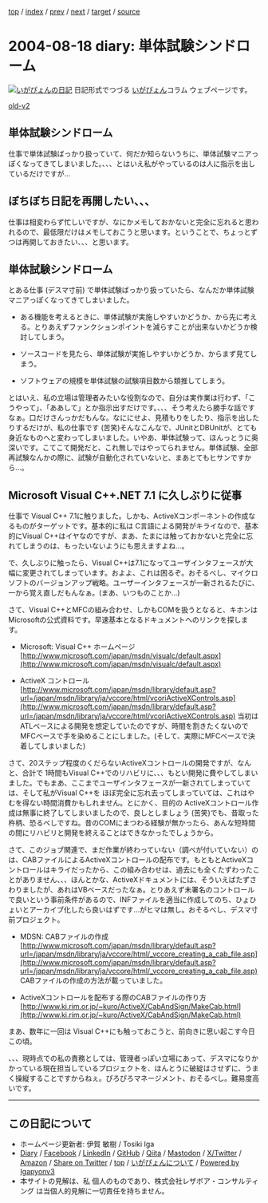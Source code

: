 [top](../index.html) 
 / [index](index.html) 
 / [prev](ig040815.html) 
 / [next](ig040824.html) 
 / [target](https://www.igapyon.jp/igapyon/diary/2004/ig040818.html) 
 / [source](https://github.com/igapyon/diary/blob/master/2004/ig040818.src.md) 

2004-08-18 diary: 単体試験シンドローム
=====================================================================================================
[![いがぴょんの日記](https://www.igapyon.jp/igapyon/diary/images/iga202308_64.jpg "いがぴょん")](https://www.igapyon.jp/igapyon/diary/memo/memoigapyon.html) 日記形式でつづる [いがぴょん](https://www.igapyon.jp/igapyon/diary/memo/memoigapyon.html)コラム ウェブページです。

[old-v2](ig040818-orig.html)

## 単体試験シンドローム

仕事で単体試験ばっかり扱っていて、何だか知らないうちに、単体試験マニアっぽくなってきてしまいました。、、、とはいえ私がやっているのは人に指示を出しているだけですが…


## ぼちぼち日記を再開したい、、、

仕事は相変わらず忙しいですが、なにかメモしておかないと完全に忘れると思われるので、最低限だけはメモしておこうと思います。ということで、ちょっとずつは再開しておきたい、、、と思います。

## 単体試験シンドローム

とある仕事 (デスマ寸前) で単体試験ばっかり扱っていたら、なんだか単体試験マニアっぽくなってきてしまいました。

* ある機能を考えるときに、単体試験が実施しやすいかどうか、から先に考える。とりあえずファンクションポイントを減らすことが出来ないかどうか検討してしまう。
  
* ソースコードを見たら、単体試験が実施しやすいかどうか、からまず見てしまう。
  
* ソフトウェアの規模を単体試験の試験項目数から類推してしまう。

とはいえ、私の立場は管理者みたいな役割なので、自分は実作業は行わず、「こうやって」、「ああして」とか指示出すだけです。、、、そう考えたら勝手な話ですなぁ。口だけさんっかだもんな。なににせよ、見積もりをしたり、指示を出したりするだけが、私の仕事です
(苦笑)そんなこんなで、JUnitとDBUnitが、とても身近なものへと変わってしまいました。いやあ、単体試験って、ほんっとうに奥深いです。こてこて開発だと、これ無しではやってられません。単体試験、全部再試験なんかの際に、試験が自動化されていないと、まあとてもヒサンですから…。

## Microsoft Visual C++.NET 7.1 に久しぶりに従事

仕事で Visual C++ 7.1に触りました。しかも、ActiveXコンポーネントの作成なるものがターゲットです。基本的に私は C言語による開発がキライなので、基本的にVisual C++はイヤなのですが、まあ、たまには触っておかないと完全に忘れてしまうのは、もったいないようにも思えますよね…。

で、久しぶりに触ったら、Visual C++は7.1になってユーザインタフェースが大幅に変更されてしまっています。およよ、これは困るぞ。おそるべし、マイクロソフトのバージョンアップ戦略。ユーザーインタフェースが一新されるたびに、一から覚え直しだもんなぁ。(まあ、いつものことか…)

さて、Visual C++とMFCの組み合わせ、しかもCOMを扱うとなると、キホンはMicrosoftの公式資料です。早速基本となるドキュメントへのリンクを探します。

* Microsoft: Visual C++ ホームページ
  [http://www.microsoft.com/japan/msdn/visualc/default.aspx](http://www.microsoft.com/japan/msdn/visualc/default.aspx)
  
* ActiveX コントロール
  [http://www.microsoft.com/japan/msdn/library/default.asp?url=/japan/msdn/library/ja/vccore/html/vcoriActiveXControls.asp](http://www.microsoft.com/japan/msdn/library/default.asp?url=/japan/msdn/library/ja/vccore/html/vcoriActiveXControls.asp)
  当初はATLベースによる開発を想定していたのですが、時間を割きたくないのでMFCベースで手を染めることにしました。(そして、実際にMFCベースで決着してしまいました)

さて、20ステップ程度のくだらないActiveXコントロールの開発ですが、なんと、合計で
1時間もVisual C++でのリハビリに、、、もとい開発に費やしてしまいました。でもまあ、ここまでユーザインタフェースが一新されてしまっていては、そして私がVisual
C++を ほぼ完全に忘れ去ってしまっていては、これはやむを得ない時間消費かもしれません。とにかく、目的の
ActiveXコントロール作成は無事に終了してしまいましたので、良しとしましょう
(苦笑)でも、昔取った杵柄、恐るべしですね。昔のCOMにまつわる経験が無かったら、あんな短時間の間にリハビリと開発を終えることはできなかったでしょうから。

さて、このジョブ関連で、まだ作業が終わっていない（調べが付いていない）のは、CABファイルによるActiveXコントロールの配布です。もともとActiveXコントロールはキライだったから、この組み合わせは、過去にも全くたずわったことがありません、、、ほんとかな、ActiveXドキュメントには、そういえばたずさわりましたが、あれはVBベースだったなぁ。とりあえず未署名のコントロールで良いという事前条件があるので、INFファイルを適当に作成してのち、ひょひょいとアーカイブ化したら良いはずです…がヒマは無し。おそるべし、デスマ寸前プロジェクト。

* MDSN: CABファイルの作成
  [http://www.microsoft.com/japan/msdn/library/default.asp?url=/japan/msdn/library/ja/vccore/html/_vccore_creating_a_cab_file.asp](http://www.microsoft.com/japan/msdn/library/default.asp?url=/japan/msdn/library/ja/vccore/html/_vccore_creating_a_cab_file.asp)
  CABファイルの作成の方法が載っていました。
  
* ActiveXコントロールを配布する際のCABファイルの作り方
  [http://www.ki.rim.or.jp/~kuro/ActiveX/CabAndSign/MakeCab.html](http://www.ki.rim.or.jp/~kuro/ActiveX/CabAndSign/MakeCab.html)

まあ、数年に一回は Visual C++にも触っておこうと、前向きに思い起こす今日この頃。

、、、現時点での私の責務としては、管理者っぽい立場にあって、デスマになりかかっている現在担当しているプロジェクトを、ほんとうに破綻はさせずに、うまく操縦することですからねぇ。ぴろぴろマネージメント、おそるべし。難易度高いです。


----------------------------------------------------------------------------------------------------

## この日記について

* ホームページ更新者: 伊賀 敏樹 / Tosiki Iga
* [Diary](https://www.igapyon.jp/igapyon/diary/) / [Facebook](https://www.facebook.com/igapyon) / [LinkedIn](https://www.linkedin.com/in/toshikiiga) / [GitHub](https://github.com/igapyon) / [Qiita](https://qiita.com/igapyon) / [Mastodon](https://social.vivaldi.net/@igapyon) / [X/Twitter](https://twitter.com/ToshikiIga) / [Amazon](https://www.amazon.co.jp/%E4%BC%8A%E8%B3%80-%E6%95%8F%E6%A8%B9/e/B004LTQWCQ) / 
[Share on Twitter](https://twitter.com/intent/tweet?hashtags=igapyon%2Cdiary%2C%E3%81%84%E3%81%8C%E3%81%B4%E3%82%87%E3%82%93&text=%E5%8D%98%E4%BD%93%E8%A9%A6%E9%A8%93%E3%82%B7%E3%83%B3%E3%83%89%E3%83%AD%E3%83%BC%E3%83%A0&url=https%3A%2F%2Fwww.igapyon.jp%2Figapyon%2Fdiary%2F2004%2Fig040818.html) / [top](../index.html) / [いがぴょんについて](https://www.igapyon.jp/igapyon/diary/memo/memoigapyon.html) / [Powered by Igapyonv3](https://github.com/igapyon/igapyonv3)
* 本サイトの見解は、私 個人のものであり、株式会社レザボア・コンサルティング は当個人的見解に一切責任を持ちません。 
